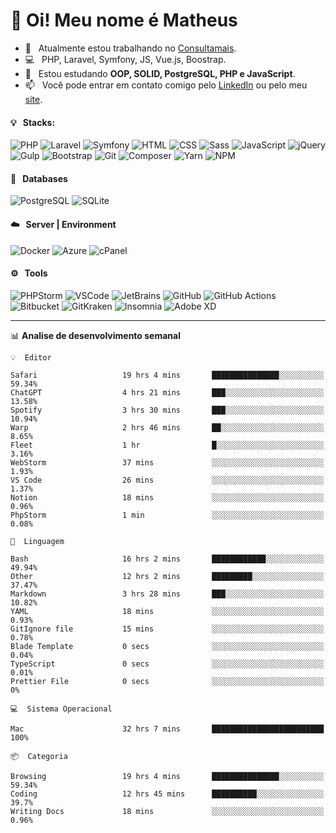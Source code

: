 # 👋 Oi! Meu nome é Matheus

- 🔭 &nbsp; Atualmente estou trabalhando no [Consultamais](https://consultamais.com.br/).
- 💻 &nbsp; PHP, Laravel, Symfony, JS, Vue.js, Boostrap.
- 🌱 &nbsp; Estou estudando **OOP, SOLID, PostgreSQL, PHP e JavaScript**.
- 📫 &nbsp; Você pode entrar em contato comigo pelo [LinkedIn](https://www.linkedin.com/in/matheuscamargoxavier/) ou pelo meu [site](https://matheuscamargo.co).

#### 💡 &nbsp; Stacks:
![PHP](https://img.shields.io/badge/-PHP-777BB4?&logo=php&logoColor=FFFFFF)
![Laravel](https://img.shields.io/badge/-Laravel-FF2D20?&logo=laravel&logoColor=FFFFFF)
![Symfony](https://img.shields.io/badge/-Symfony-000000?&logo=symfony&logoColor=FFFFFF)
![HTML](https://img.shields.io/badge/-HTML-E34F26?&logo=html5&logoColor=FFFFFF)
![CSS](https://img.shields.io/badge/-CSS-1572B6?&logo=css3&logoColor=FFFFFF)
![Sass](https://img.shields.io/badge/-Sass-CC6699?&logo=sass&logoColor=FFFFFF)
![JavaScript](https://img.shields.io/badge/-JavaScript-F7DF1E?&logo=javascript&logoColor=FFFFFF)
![jQuery](https://img.shields.io/badge/-jQuery-0769AD?&logo=jquery&logoColor=FFFFFF)
![Gulp](https://img.shields.io/badge/-Gulp-CF4647?&logo=gulp&logoColor=FFFFFF)
![Bootstrap](https://img.shields.io/badge/-Bootstrap-7952B3?&logo=bootstrap&logoColor=FFFFFF)
![Git](https://img.shields.io/badge/-Git-F05032?&logo=git&logoColor=FFFFFF)
![Composer](https://img.shields.io/badge/-Composer-885630?&logo=composer&logoColor=FFFFFF)
![Yarn](https://img.shields.io/badge/-Yarn-2C8EBB?&logo=yarn&logoColor=FFFFFF)
![NPM](https://img.shields.io/badge/-npm-CB3837?&logo=npm&logoColor=FFFFFF)

#### 💾 &nbsp; Databases
![PostgreSQL](https://img.shields.io/badge/-PostgreSQL-336791?&logo=PostgreSQL&logoColor=FFFFFF)
![SQLite](https://img.shields.io/badge/-SQLite-003B57?&logo=SQLite&logoColor=FFFFFF)

#### ☁️ &nbsp; Server | Environment
![Docker](https://img.shields.io/badge/-Docker-2496ED?&logo=docker&logoColor=FFFFFF)
![Azure](https://img.shields.io/badge/-Azure-0089D6?&logo=microsoft%20azure&logoColor=FFFFFF)
![cPanel](https://img.shields.io/badge/-cPanel-FF6C2C?&logo=cpanel&logoColor=FFFFFF)

#### ⚙️ &nbsp; Tools
![PHPStorm](https://img.shields.io/badge/-PHPStorm-000000?&logo=PHPStorm&logoColor=FFFFFF)
![VSCode](https://img.shields.io/badge/-VSCode-007ACC?&logo=Visual%20Studio%20Code&logoColor=FFFFFF) 
![JetBrains](https://img.shields.io/badge/-JetBrains-000000?&logo=jetbrains&logoColor=FFFFFF) 
![GitHub](https://img.shields.io/badge/-GitHub-181717?&logo=github&logoColor=FFFFFF) 
![GitHub Actions](https://img.shields.io/badge/-GitHub%20Actions-181717?&logo=GitHub%20Actions&logoColor=FFFFFF) 
![Bitbucket](https://img.shields.io/badge/-Bitbucket-0052CC?&logo=bitbucket&logoColor=FFFFFF)
![GitKraken](https://img.shields.io/badge/-GitKraken-179287?&logo=GitKraken&logoColor=FFFFFF)
![Insomnia](https://img.shields.io/badge/-Insomnia-5849BE?&logo=Insomnia&logoColor=FFFFFF)
![Adobe XD](https://img.shields.io/badge/-Adobe%20XD-FF61F6?&logo=adobe%20xd&logoColor=FFFFFF) 
_______

📊  **Analise de desenvolvimento semanal**
```text
💡  Editor

Safari                   19 hrs 4 mins       ███████████████░░░░░░░░░░     59.34%
ChatGPT                  4 hrs 21 mins       ███░░░░░░░░░░░░░░░░░░░░░░     13.58%
Spotify                  3 hrs 30 mins       ███░░░░░░░░░░░░░░░░░░░░░░     10.94%
Warp                     2 hrs 46 mins       ██░░░░░░░░░░░░░░░░░░░░░░░      8.65%
Fleet                    1 hr                █░░░░░░░░░░░░░░░░░░░░░░░░      3.16%
WebStorm                 37 mins             ░░░░░░░░░░░░░░░░░░░░░░░░░      1.93%
VS Code                  26 mins             ░░░░░░░░░░░░░░░░░░░░░░░░░      1.37%
Notion                   18 mins             ░░░░░░░░░░░░░░░░░░░░░░░░░      0.96%
PhpStorm                 1 min               ░░░░░░░░░░░░░░░░░░░░░░░░░      0.08%
```
```text
💬  Linguagem

Bash                     16 hrs 2 mins       ████████████░░░░░░░░░░░░░     49.94%
Other                    12 hrs 2 mins       █████████░░░░░░░░░░░░░░░░     37.47%
Markdown                 3 hrs 28 mins       ███░░░░░░░░░░░░░░░░░░░░░░     10.82%
YAML                     18 mins             ░░░░░░░░░░░░░░░░░░░░░░░░░      0.93%
GitIgnore file           15 mins             ░░░░░░░░░░░░░░░░░░░░░░░░░      0.78%
Blade Template           0 secs              ░░░░░░░░░░░░░░░░░░░░░░░░░      0.04%
TypeScript               0 secs              ░░░░░░░░░░░░░░░░░░░░░░░░░      0.01%
Prettier File            0 secs              ░░░░░░░░░░░░░░░░░░░░░░░░░         0%
```
```text
💻  Sistema Operacional

Mac                      32 hrs 7 mins       █████████████████████████       100%
```
```text
📦  Categoria

Browsing                 19 hrs 4 mins       ███████████████░░░░░░░░░░     59.34%
Coding                   12 hrs 45 mins      ██████████░░░░░░░░░░░░░░░      39.7%
Writing Docs             18 mins             ░░░░░░░░░░░░░░░░░░░░░░░░░      0.96%
```
